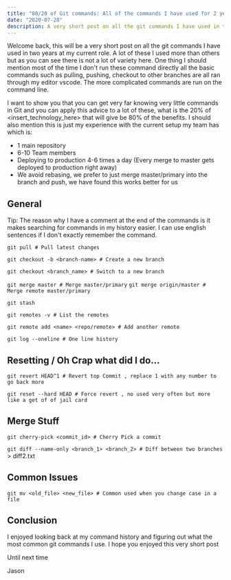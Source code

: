 ```yaml
---
title: "80/20 of Git commands: All of the commands I have used for 2 years"
date: "2020-07-28"
description: A very short post on all the git commands I have used in two years at my current role"
---
```


Welcome back, this will be a very short post on all the git commands I have used in two years at my current role. A lot of these I used more than others but as you can see there is not a lot of variety here. One thing I should mention most of the time I don't run these command directly all the basic commands such as pulling, pushing, checkout to other branches are all ran through my editor vscode. The more complicated commands are run on the command line.

I want to show you that you can get very far knowing very little commands in Git and you can apply this advice to a lot of these, what is the 20% of <insert_technology_here> that will give be 80% of the benefits. I should also mention this is just my experience with the current setup my team has which is:

- 1 main repository
- 6-10 Team members
- Deploying to production 4-6 times a day (Every merge to master gets deployed to production right away)
- We avoid rebasing, we prefer to just merge master/primary into the branch and push, we have found this works better for us

## General

Tip: The reason why I have a comment at the end of the commands is it makes searching for commands in my history easier. I can use english sentences if I don't exactly remember the command.

`git pull # Pull latest changes`

`git checkout -b <branch-name> # Create a new branch`

`git checkout <branch_name> # Switch to a new branch`

`git merge master # Merge master/primary`
`git merge origin/master # Merge remote master/primary`

`git stash`

`git remotes -v # List the remotes`

`git remote add <name> <repo/remote> # Add another remote`

`git log --oneline # One line history`

## Resetting / Oh Crap what did I do...

`git revert HEAD^1 # Revert top Commit , replace 1 with any number to go back more`

`git reset --hard HEAD # Force revert , no used very often but more like a get of of jail card`

## Merge Stuff

`git cherry-pick <commit_id> # Cherry Pick a commit`

`git diff --name-only <branch_1> <branch_2> # Diff between two branches` > diff2.txt

## Common Issues

`git mv <old_file> <new_file> # Common used when you change case in a file`

## Conclusion

I enjoyed looking back at my command history and figuring out what the most common git commands I use. I hope you enjoyed this very short post

Until next time

Jason
